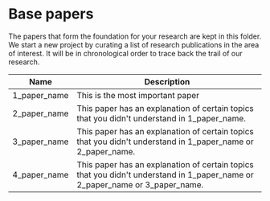 # Base papers
The papers that form the foundation for your research are kept in this folder.  We start a new project by curating a list of research publications in the area of interest. It will be in chronological order to trace back the trail of our research.

|Name| Description                                                  |
| ------------ | ------------------------------------------------------------ |
|1_paper_name|This is the most important paper|
| 2_paper_name |This paper has an explanation of certain topics that you didn't understand in 1_paper_name.|
| 3_paper_name | This paper has an explanation of certain topics that you didn't understand in 1_paper_name or 2_paper_name. |
| 4_paper_name | This paper has an explanation of certain topics that you didn't understand in 1_paper_name or 2_paper_name or 3_paper_name. |

